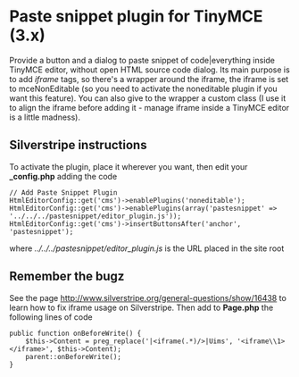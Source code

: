 Paste snippet plugin for TinyMCE (3.x)
=============

Provide a button and a dialog to paste snippet of code|everything inside TinyMCE editor, without open HTML source code dialog.
Its main purpose is to add *iframe* tags, so there's a wrapper around the iframe, the iframe is set to mceNonEditable (so you need to activate the noneditable plugin if you want this feature).
You can also give to the wrapper a custom class (I use it to align the iframe before adding it - manage iframe inside a TinyMCE editor is a little madness).



Silverstripe instructions
-------------
To activate the plugin, place it wherever you want, then edit your **_config.php** adding the code

    // Add Paste Snippet Plugin
    HtmlEditorConfig::get('cms')->enablePlugins('noneditable');
    HtmlEditorConfig::get('cms')->enablePlugins(array('pastesnippet' => '../../../pastesnippet/editor_plugin.js'));
    HtmlEditorConfig::get('cms')->insertButtonsAfter('anchor', 'pastesnippet');

where *../../../pastesnippet/editor_plugin.js* is the URL placed in the site root


Remember the bugz
-------------
See the page http://www.silverstripe.org/general-questions/show/16438 to learn how to fix iframe usage on Silverstripe.
Then add to **Page.php** the following lines of code

    public function onBeforeWrite() { 
        $this->Content = preg_replace('|<iframe(.*)/>|Uims', '<iframe\\1> </iframe>', $this->Content); 
        parent::onBeforeWrite(); 
    }